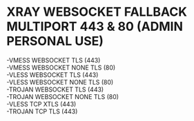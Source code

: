 # XRAY WEBSOCKET FALLBACK MULTIPORT 443 & 80 (ADMIN PERSONAL USE)

-VMESS WEBSOCKET TLS (443) <br>
-VMESS WEBSOCKET NONE TLS (80) <br>
-VLESS WEBSOCKET TLS (443) <br>
-VLESS WEBSOCKET NONE TLS (80) <br>
-TROJAN WEBSOCKET TLS (443) <br>
-TROJAN WEBSOCKET NONE TLS (80) <br>
-VLESS TCP XTLS (443) <br>
-TROJAN TCP TLS (443) <br>
